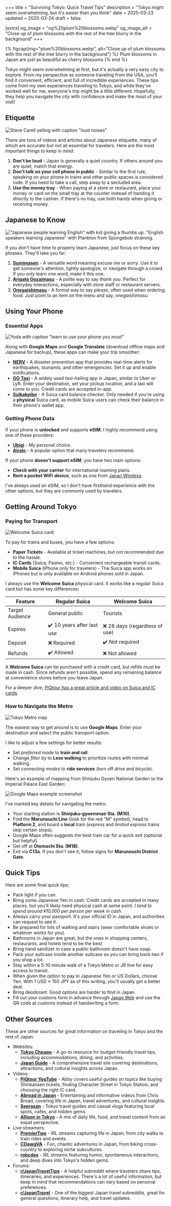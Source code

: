 +++
title = "Surviving Tokyo: Quick Travel Tips"
description = "Tokyo might seem overwhelming, but it's easier than you think"
date = 2025-03-23
updated = 2025-03-24
draft = false

[extra]
og_image = "og%20plum%20blossoms.webp"
og_image_alt = "Close up of plum blossoms with the rest of the tree blurry in the background"
+++

{% figcap(img="plum%20blossoms.webp", alt="Close up of plum blossoms with the rest of the tree blurry in the background") %}
Plum blossoms in Japan are just as beautiful as cherry blossoms
{% end %}

Tokyo might seem overwhelming at first, but it's actually a very easy city to explore. From my perspective as someone traveling from the USA, you'll find it convenient, efficient, and full of incredible experiences. These tips come from my own experiences traveling to Tokyo, and while they've worked well for me, everyone's trip might be a little different. Hopefully, they help you navigate the city with confidence and make the most of your visit!

## Etiquette

![Steve Carell yelling with caption "loud noises"](loud%20noises.webp)

There are tons of videos and articles about Japanese etiquette, many of which are accurate but not all essential for travelers. Here are the most important things to keep in mind:

1. **Don't be loud** - Japan is generally a quiet country. If others around you are quiet, match that energy.
2. **Don't talk on your cell phone in public** - Similar to the first rule, speaking on your phone in trains and other public spaces is considered rude. If you need to take a call, step away to a secluded area.
3. **Use the money tray** - When paying at a store or restaurant, place your money or card on the small tray at the counter instead of handing it directly to the cashier. If there's no tray, use both hands when giving or receiving money.

## Japanese to Know

!["Japanese people learning English" with kid giving a thumbs up. "English speakers learning Japanese" with Plankton from Spongebob straining.](learning%20japanese.webp)

If you don't have time to properly learn Japanese, just focus on these key phrases. They'll take you far.

1. **[Sumimasen](https://www.youtube.com/watch?v=EpGcxg9i0QI)** - A versatile word meaning *excuse me* or *sorry*. Use it to get someone's attention, lightly apologize, or navigate through a crowd. If you only learn one word, make it this one.
2. **[Arigato Gozaimasu](https://www.youtube.com/watch?v=wYPEdMdyMLg)** - A polite way to say *thank you*. Perfect for everyday interactions, especially with store staff or restaurant servers.
3. **[Onegaishimasu](https://www.youtube.com/watch?v=GUgfrtPTBGo)** - A formal way to say *please*, often used when ordering food. Just point to an item on the menu and say, *onegaishimasu.*

## Using Your Phone

### Essential Apps

![Yoda with caption "learn to use your phone you must"](learn%20to%20use%20your%20phone.webp)

Along with **Google Maps** and **Google Translate** (download offline maps and Japanese for backup), these apps can make your trip smoother:

* **[NERV](https://nerv.app/en/)** - A disaster prevention app that provides real-time alerts for earthquakes, tsunamis, and other emergencies. Set it up and enable notifications.
* **[GO Taxi](https://go.goinc.jp/lp/inbound)** - A widely used taxi-hailing app in Japan, similar to Uber or Lyft. Enter your destination, set your pickup location, and a taxi will come to you. Credit cards are accepted in-app.
* **[Suikakeibo](https://suikakeibo.jp/en)** - A Suica card balance checker. Only needed if you're using a **physical** Suica card, as mobile Suica users can check their balance in their phone's wallet app.

### Getting Phone Data  

If your phone is **unlocked** and supports **eSIM**, I highly recommend using one of these providers:  

* **[Ubigi](https://www.ubigi.com/)** - My personal choice.
* **[Airalo](https://www.airalo.com/)** - A popular option that many travelers recommend.

If your phone **doesn't support eSIM**, you have two main options:  

* **Check with your carrier** for international roaming plans.
* **Rent a pocket WiFi device**, such as one from [Japan Wireless](https://www.japan-wireless.com/en).

I've always used an eSIM, so I don't have firsthand experience with the other options, but they are commonly used by travelers.

## Getting Around Tokyo

### Paying for Transport

![Welcome Suica card](welcome%20suica%20card.webp)

To pay for trains and buses, you have a few options:

* **Paper Tickets** - Available at ticket machines, but not recommended due to the hassle.
* **IC Cards** (Suica, Pasmo, etc.) - Convenient rechargeable transit cards.
* **Mobile Suica** (iPhone only for travelers) - The Suica app works on iPhones but is only available on Android phones sold in Japan.

I always use the **Welcome Suica** physical card. It works like a regular Suica card but has some key differences:

| Feature | Regular Suica | Welcome Suica |
| --- | --- | --- |
| Target Audience | General public | Tourists |
| Expires | ✔️ 10 years after last use | ❌ 28 days (regardless of use) |
| Deposit | ❌ Required | ✔️ Not required |
| Refunds | ✔️ Allowed | ❌ Not allowed |

A **Welcome Suica** can be purchased with a credit card, but refills must be made in cash. Since refunds aren't possible, spend any remaining balance at convenience stores before you leave Japan.

For a deeper dive, [PiQtour has a great article and video on Suica and IC cards](https://piqtour.com/iccards/).

### How to Navigate the Metro

![Tokyo Metro map](tokyo%20metro.webp)

The easiest way to get around is to use **Google Maps**. Enter your destination and select the public transport option.

I like to adjust a few settings for better results:

* Set *preferred mode* to **train and rail**.
* Change *filter by* to **Less walking** to prioritize routes with minimal walking.
* Set *connecting modes* to **ride services** (turn off *drive* and *bicycle*).

Here's an example of mapping from Shinjuku Gyoen National Garden to the Imperial Palace East Garden:

![Google Maps example screenshot](google%20maps%20example.webp)

I've marked key details for navigating the metro:

* Your starting station is **Shinjuku-gyoemmae Sta. (M10)**. 
* Find the **Marunouchi Line** (look for the red "M" symbol), head to **Platform 2**, and board a **local** train (*express* and *limited express* trains skip certain stops).
* Google Maps often suggests the best train car for a quick exit (optional but helpful).
* Get off at **Otemachi Sta. (M18)**.
* Exit via **C13a**. If you don't see it, follow signs for **Marunouchi District Gate**.

## Quick Tips

Here are some final quick tips:

* Pack light if you can.
* Bring some Japanese Yen in cash. Credit cards are accepted in many places, but you'll likely need physical cash at some point. *I tend to spend around ¥10,000 per person per week in cash.*
* Always carry your passport. It's your official ID in Japan, and authorities can request to see it.
* Be prepared for lots of walking and stairs (wear comfortable shoes or whatever works for you).
* Bathrooms in Japan are great, but the ones in shopping centers, restaurants, and hotels tend to be the best.
* Bring hand sanitizer in case a public bathroom doesn't have soap.
* Pack your suitcase inside another suitcase so you can bring back two if you shop a lot.
* Stay within a 5-10 minute walk of a Tokyo Metro or JR line for easy access to transit.
* When given the option to pay in Japanese Yen or US Dollars, choose Yen. With 1 USD ≈ 150 JPY as of this writing, you'll usually get a better deal.
* Bring deodorant. Good options are harder to find in Japan.
* Fill out your customs form in advance through [Japan Web](https://www.vjw.digital.go.jp/) and use the QR code at customs instead of handwriting a form.

## Other Sources

These are other sources for great information on traveling in Tokyo and the rest of Japan.

* Websites:
    * **[Tokyo Cheapo](https://tokyocheapo.com/)** - A go-to resource for budget-friendly travel tips, including accommodations, dining, and activities.
    * **[Japan Guide](https://www.japan-guide.com/)** - A comprehensive travel site covering destinations, attractions, and cultural insights across Japan.
* Videos:
    * **[PiQtour YouTube](https://www.youtube.com/@piqtourjapan)** - Abby covers useful guides on topics like buying Shinkansen tickets, finding Character Street in Tokyo Station, and choosing the right IC card.
    * **[Abroad in Japan](https://www.youtube.com/@AbroadinJapan)** - Entertaining and informative videos from Chris Broad, covering life in Japan, travel adventures, and cultural insights.
    * **[Seerasan](https://www.youtube.com/@seerasan)** - Tokyo travel guides and casual vlogs featuring local spots, cafes, and hidden gems.
    * **[Allison in Tokyo](https://www.youtube.com/@AllisoninTokyo)** - A mix of daily life, food, and travel content from an expat perspective.
* Live streamers:
    * **[PremierTwo](https://www.twitch.tv/premiertwo)** - IRL streams capturing life in Japan, from city walks to train rides and events.
    * **[CDawgVA](https://www.twitch.tv/cdawgva)** - Fun, chaotic adventures in Japan, from biking cross-country to exploring niche subcultures.
    * **[robcdee](https://www.twitch.tv/robcdee)** - IRL streams featuring humor, spontaneous interactions, and deep dives into Tokyo's hidden gems.
* Forums:  
    * **[r/JapanTravelTips](https://www.reddit.com/r/JapanTravelTips/)** - A helpful subreddit where travelers share tips, itineraries, and experiences. There's a lot of useful information, but keep in mind that recommendations can vary based on personal preferences.
    * **[r/JapanTravel](https://www.reddit.com/r/JapanTravel)** - One of the biggest Japan travel subreddits, great for general questions, itinerary help, and travel updates.

